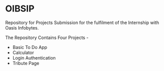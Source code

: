 # OIBSIP
Repository for Projects Submission for the fulfilment of the Internship with Oasis Infobytes.

The Repository Contains Four Projects - 
<ul>
  <li>Basic To Do App</li>
  <li>Calculator</li>
  <li>Login Authentication</li>
  <li>Tribute Page</li>
</ul>

